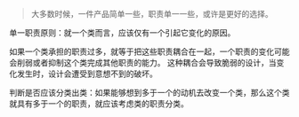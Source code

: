 > 大多数时候，一件产品简单一些，职责单一一些，或许是更好的选择。

单一职责原则：就一个类而言，应该仅有一个引起它变化的原因。

如果一个类承担的职责过多，就等于把这些职责耦合在一起，一个职责的变化可能会削弱或者抑制这个类完成其他职责的能力。
这种耦合会导致脆弱的设计，当变化发生时，设计会遭受到意想不到的破坏。

判断是否应该分类出类：如果能够想到多于一个的动机去改变一个类，那么这个类就具有多于一个的职责，就应该考虑类的职责分类。

